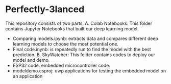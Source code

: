 # Perfectly-3lanced

This repository consists of two parts: 
A. Colab Notebooks: This folder contains Jupyter Notebooks that built our deep learning model. 
- Comparing models.ipynb: extracts data and compares different deep learning models to choose the most potential one. 
- Final code.inynb: is repeatedly run to find the model with the best prediction. 
B. SkyWatcher: This folder contains codes to deploy our model and demo. 
- ESP32 code: embedded microcontroller code. 
- modeldemo.csproj: uwp applications for testing the embedded model on an application
